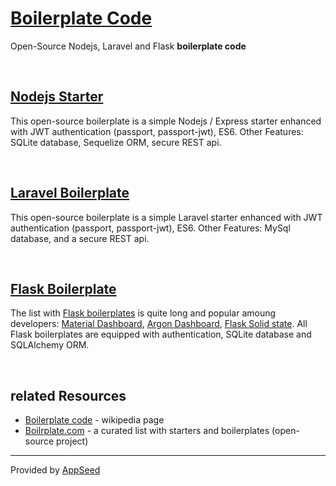 # [Boilerplate Code](https://appseed.us/boilerplate-code) 

Open-Source Nodejs, Laravel and Flask **boilerplate code**

<br />

## [Nodejs Starter](https://github.com/app-generator/nodejs-starter)

This open-source boilerplate is a simple Nodejs / Express starter enhanced with JWT authentication (passport, passport-jwt), ES6. Other Features: SQLite database, Sequelize ORM, secure REST api. 

<br />

## [Laravel Boilerplate](https://github.com/app-generator/laravel-boilerplate)

This open-source boilerplate is a simple Laravel starter enhanced with JWT authentication (passport, passport-jwt), ES6. Other Features: MySql database, and a secure REST api.

<br />

## [Flask Boilerplate](https://github.com/app-generator/flask-boilerplate)

The list with [Flask boilerplates](https://github.com/app-generator?tab=repositories&q=Flask) is quite long and popular amoung developers: [Material Dashboard](https://github.com/app-generator/flask-material-dashboard), [Argon Dashboard](https://github.com/app-generator/flask-argon-dashboard), [Flask Solid state](https://github.com/app-generator/flask-solid-state). All Flask boilerplates are equipped with authentication, SQLite database and SQLAlchemy ORM. 

<br />

## related Resources

 - [Boilerplate code](https://en.wikipedia.org/wiki/Boilerplate_code) - wikipedia page
 - [Boilrplate.com](http://www.boilrplate.com/) - a curated list with starters and boilerplates (open-source project)
 
---
 
Provided by [AppSeed](https://appseed.us/boilerplate-code)
